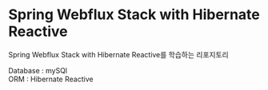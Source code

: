 # Spring Webflux Stack with Hibernate Reactive

Spring Webflux Stack with Hibernate Reactive를 학습하는 리포지토리

Database : mySQl <br>
ORM : Hibernate Reactive
